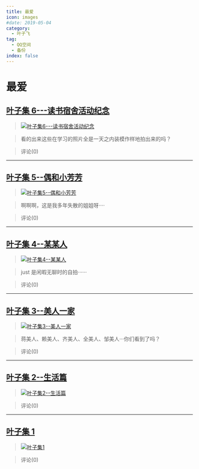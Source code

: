 ```yaml
---
title: 最爱
icon: images
#date: 2019-05-04
category:
  - 叶子飞
tag:
  - QQ空间
  - 备份
index: false
---
```


# 最爱

## [叶子集 6---读书宿舍活动纪念](/叶子飞/Qzone/相册/最爱/叶子集6---读书宿舍活动纪念)

> [![叶子集6---读书宿舍活动纪念](https://pan.4a1801.life:11443/d/NAS/Qzone_wyf/Albums/images/B0B168B8.webp)](https://user.qzone.qq.com/2542864301/photo/V148n7I33qaC3W)

> 看的出来这些在学习的照片全是一天之内装模作样地拍出来的吗？

> 评论(0)

---

## [叶子集 5--偶和小芳芳](/叶子飞/Qzone/相册/最爱/叶子集5--偶和小芳芳)

> [![叶子集5--偶和小芳芳](https://pan.4a1801.life:11443/d/NAS/Qzone_wyf/Albums/images/919C189B.webp)](https://user.qzone.qq.com/2542864301/photo/V148n7I31lCQKH)

> 啊啊啊，这是我多年失散的姐姐呀····

> 评论(0)

---

## [叶子集 4--某某人](/叶子飞/Qzone/相册/最爱/叶子集4--某某人)

> [![叶子集4--某某人](https://pan.4a1801.life:11443/d/NAS/Qzone_wyf/Albums/images/6C9DF61B.webp)](https://user.qzone.qq.com/2542864301/photo/V148n7I32HBvHl)

> just 是闲暇无聊时的自拍······

> 评论(0)

---

## [叶子集 3--美人一家](/叶子飞/Qzone/相册/最爱/叶子集3--美人一家)

> [![叶子集3--美人一家](https://pan.4a1801.life:11443/d/NAS/Qzone_wyf/Albums/images/6EF65528.webp)](https://user.qzone.qq.com/2542864301/photo/V148n7I34DHHKl)

> 蒋美人、赖美人、齐美人、全美人、邹美人···你们看到了吗？

> 评论(0)

---

## [叶子集 2--生活篇](/叶子飞/Qzone/相册/最爱/叶子集2--生活篇)

> [![叶子集2--生活篇](https://pan.4a1801.life:11443/d/NAS/Qzone_wyf/Albums/images/566BA8F6.webp)](https://user.qzone.qq.com/2542864301/photo/ab7eae03-fb44-4f10-bb14-99a86f51b596)

>

> 评论(0)

---

## [叶子集 1](/叶子飞/Qzone/相册/最爱/叶子集1)

> [![叶子集1](https://pan.4a1801.life:11443/d/NAS/Qzone_wyf/Albums/images/20BE059A.webp)](https://user.qzone.qq.com/2542864301/photo/3d12b843-fef5-457d-acf7-94ea1b1b6631)

>

> 评论(0)
